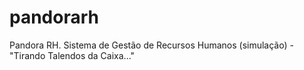 # pandorarh
Pandora RH. Sistema de Gestão de Recursos Humanos (simulação) - "Tirando Talendos da Caixa..." 
